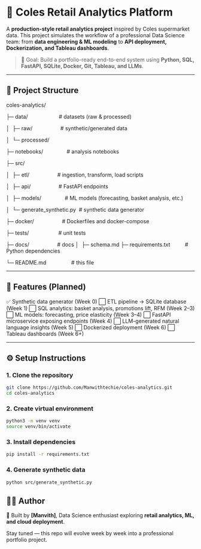 # 🛒 Coles Retail Analytics Platform

A **production-style retail analytics project** inspired by Coles supermarket data.
This project simulates the workflow of a professional Data Science team: from **data engineering & ML modeling** to **API deployment, Dockerization, and Tableau dashboards**.

> 📌 Goal: Build a portfolio-ready end-to-end system using **Python, SQL, FastAPI, SQLite, Docker, Git, Tableau, and LLMs**.

---

## 📂 Project Structure
coles-analytics/

├─ data/                     # datasets (raw & processed)

│  ├─ raw/                   # synthetic/generated data

│  └─ processed/

├─ notebooks/                # analysis notebooks

├─ src/

│  ├─ etl/                   # ingestion, transform, load scripts

│  ├─ api/                   # FastAPI endpoints

│  ├─ models/                # ML models (forecasting, basket analysis, etc.)

│  └─ generate_synthetic.py  # synthetic data generator

├─ docker/                   # Dockerfiles and docker-compose

├─ tests/                    # unit tests

├─ docs/                     # docs
│  ├─ schema.md
├─ requirements.txt          # Python dependencies

└─ README.md                 # this file

---

## 🚀 Features (Planned)
✅ Synthetic data generator (Week 0)
⬜ ETL pipeline → SQLite database (Week 1)
⬜ SQL analytics: basket analysis, promotions lift, RFM (Week 2–3)
⬜ ML models: forecasting, price elasticity (Week 3–4)
⬜ FastAPI microservice exposing endpoints (Week 4)
⬜ LLM-generated natural language insights (Week 5)
⬜ Dockerized deployment (Week 6)
⬜ Tableau dashboards (Week 6+)

---

## ⚙️ Setup Instructions

### 1. Clone the repository
```bash
git clone https://github.com/Manwithtechie/coles-analytics.git
cd coles-analytics
```

### 2. Create virtual environment
```bash
python3 -m venv venv
source venv/bin/activate
```

### 3. Install dependencies
```bash
pip install -r requirements.txt
```

### 4. Generate synthetic data
```bash
python src/generate_synthetic.py
```

## **🧑‍💻 Author**

👋 Built by **[Manvith]**, Data Science enthusiast exploring **retail analytics, ML, and cloud deployment**.

Stay tuned — this repo will evolve week by week into a professional portfolio project.
